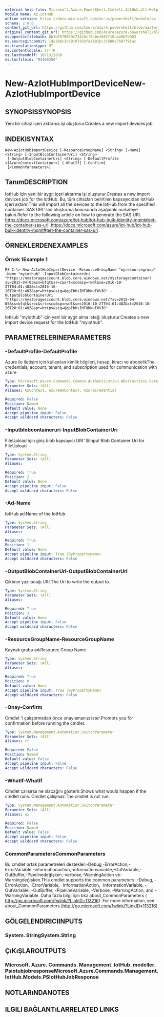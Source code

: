 ```yaml
---
external help file: Microsoft.Azure.PowerShell.Cmdlets.IotHub.dll-Help.xml
Module Name: Az.IotHub
online version: https://docs.microsoft.com/en-us/powershell/module/az.iothub/new-aziothubimportdevice
schema: 2.0.0
content_git_url: https://github.com/Azure/azure-powershell/blob/master/src/IotHub/IotHub/help/New-AzIotHubImportDevice.md
original_content_git_url: https://github.com/Azure/azure-powershell/blob/master/src/IotHub/IotHub/help/New-AzIotHubImportDevice.md
ms.openlocfilehash: bb1b5579869c7142bcf6cbe168ff10aaa9b7e083
ms.sourcegitcommit: 1de2b6c3c99197958fa2101bc37680e7507f91ac
ms.translationtype: MT
ms.contentlocale: tr-TR
ms.lasthandoff: 10/13/2020
ms.locfileid: "94108250"
---
```

# <span data-ttu-id="9746f-101">New-AzIotHubImportDevice</span><span class="sxs-lookup"><span data-stu-id="9746f-101">New-AzIotHubImportDevice</span></span>

## <span data-ttu-id="9746f-102">SYNOPSIS</span><span class="sxs-lookup"><span data-stu-id="9746f-102">SYNOPSIS</span></span>
<span data-ttu-id="9746f-103">Yeni bir cihaz içeri aktarma işi oluşturur.</span><span class="sxs-lookup"><span data-stu-id="9746f-103">Creates a new import devices job.</span></span>

## <span data-ttu-id="9746f-104">INDEKI</span><span class="sxs-lookup"><span data-stu-id="9746f-104">SYNTAX</span></span>

```
New-AzIotHubImportDevice [-ResourceGroupName] <String> [-Name] <String> [-InputBlobContainerUri] <String>
 [-OutputBlobContainerUri] <String> [-DefaultProfile <IAzureContextContainer>] [-WhatIf] [-Confirm]
 [<CommonParameters>]
```

## <span data-ttu-id="9746f-105">Tanım</span><span class="sxs-lookup"><span data-stu-id="9746f-105">DESCRIPTION</span></span>
<span data-ttu-id="9746f-106">IotHub için yeni bir aygıt içeri aktarma işi oluşturur.</span><span class="sxs-lookup"><span data-stu-id="9746f-106">Creates a new import devices job for the IotHub.</span></span>
<span data-ttu-id="9746f-107">Bu, tüm cihazları belirtilen kapsayıcıdan IotHub içeri aktarır.</span><span class="sxs-lookup"><span data-stu-id="9746f-107">This will import all the devices to the IotHub from the specified container.</span></span> <span data-ttu-id="9746f-108">SAS URI 'sini oluşturma konusunda aşağıdaki makaleye bakın.</span><span class="sxs-lookup"><span data-stu-id="9746f-108">Refer to the following article on how to generate the SAS URI.</span></span>
<span data-ttu-id="9746f-109"> https://docs.microsoft.com/azure/iot-hub/iot-hub-bulk-identity-mgmt#get-the-container-sas-uri .</span><span class="sxs-lookup"><span data-stu-id="9746f-109">https://docs.microsoft.com/azure/iot-hub/iot-hub-bulk-identity-mgmt#get-the-container-sas-uri .</span></span>

## <span data-ttu-id="9746f-110">ÖRNEKLERDEN</span><span class="sxs-lookup"><span data-stu-id="9746f-110">EXAMPLES</span></span>

### <span data-ttu-id="9746f-111">Örnek 1</span><span class="sxs-lookup"><span data-stu-id="9746f-111">Example 1</span></span>
```
PS C:\> New-AzIotHubImportDevice -ResourceGroupName "myresourcegroup" -Name "myiothub" -InputBlobContainerUri "https://mystorageaccount.blob.core.windows.net/mystoragecontainer?sv=2015-04-05&ss=bfqt&sr=c&srt=sco&sp=rwdl&se=2016-10-27T04:01:48Z&st=2016-10-26T20:01:48Z&spr=https&sig=QqpIhHsIMF8hNuFO%3D" -OutputBlobContainerUri "https://mystorageaccount.blob.core.windows.net/?sv=2015-04-05&ss=bfqt&sr=c&srt=sco&sp=rwdl&se=2016-10-27T04:01:48Z&st=2016-10-26T20:01:48Z&spr=https&sig=QqpIhHsIMF8hNuFO%3D"
```

<span data-ttu-id="9746f-112">IotHub "myiothub" için yeni bir aygıt alma isteği oluşturur.</span><span class="sxs-lookup"><span data-stu-id="9746f-112">Creates a new import device request for the IotHub "myiothub".</span></span>

## <span data-ttu-id="9746f-113">PARAMETRELERINE</span><span class="sxs-lookup"><span data-stu-id="9746f-113">PARAMETERS</span></span>

### <span data-ttu-id="9746f-114">-DefaultProfile</span><span class="sxs-lookup"><span data-stu-id="9746f-114">-DefaultProfile</span></span>
<span data-ttu-id="9746f-115">Azure ile iletişim için kullanılan kimlik bilgileri, hesap, kiracı ve abonelik</span><span class="sxs-lookup"><span data-stu-id="9746f-115">The credentials, account, tenant, and subscription used for communication with azure</span></span>

```yaml
Type: Microsoft.Azure.Commands.Common.Authentication.Abstractions.Core.IAzureContextContainer
Parameter Sets: (All)
Aliases: AzContext, AzureRmContext, AzureCredential

Required: False
Position: Named
Default value: None
Accept pipeline input: False
Accept wildcard characters: False
```

### <span data-ttu-id="9746f-116">-Inputblobcontaineruri</span><span class="sxs-lookup"><span data-stu-id="9746f-116">-InputBlobContainerUri</span></span>
<span data-ttu-id="9746f-117">FileUpload için giriş blob kapsayıcı URI 'Si</span><span class="sxs-lookup"><span data-stu-id="9746f-117">Input Blob Container Uri for FileUpload</span></span>

```yaml
Type: System.String
Parameter Sets: (All)
Aliases:

Required: True
Position: 2
Default value: None
Accept pipeline input: False
Accept wildcard characters: False
```

### <span data-ttu-id="9746f-118">-Ad</span><span class="sxs-lookup"><span data-stu-id="9746f-118">-Name</span></span>
<span data-ttu-id="9746f-119">IotHub adı</span><span class="sxs-lookup"><span data-stu-id="9746f-119">Name of the IotHub</span></span>

```yaml
Type: System.String
Parameter Sets: (All)
Aliases:

Required: True
Position: 1
Default value: None
Accept pipeline input: True (ByPropertyName)
Accept wildcard characters: False
```

### <span data-ttu-id="9746f-120">-OutputBlobContainerUri</span><span class="sxs-lookup"><span data-stu-id="9746f-120">-OutputBlobContainerUri</span></span>
<span data-ttu-id="9746f-121">Çıktının yazılacağı URI.</span><span class="sxs-lookup"><span data-stu-id="9746f-121">The Uri to write the output to.</span></span> 

```yaml
Type: System.String
Parameter Sets: (All)
Aliases:

Required: True
Position: 3
Default value: None
Accept pipeline input: False
Accept wildcard characters: False
```

### <span data-ttu-id="9746f-122">-ResourceGroupName</span><span class="sxs-lookup"><span data-stu-id="9746f-122">-ResourceGroupName</span></span>
<span data-ttu-id="9746f-123">Kaynak grubu adı</span><span class="sxs-lookup"><span data-stu-id="9746f-123">Resource Group Name</span></span>

```yaml
Type: System.String
Parameter Sets: (All)
Aliases:

Required: True
Position: 0
Default value: None
Accept pipeline input: True (ByPropertyName)
Accept wildcard characters: False
```

### <span data-ttu-id="9746f-124">-Onay</span><span class="sxs-lookup"><span data-stu-id="9746f-124">-Confirm</span></span>
<span data-ttu-id="9746f-125">Cmdlet 'i çalıştırmadan önce onaylamanızı ister.</span><span class="sxs-lookup"><span data-stu-id="9746f-125">Prompts you for confirmation before running the cmdlet.</span></span>

```yaml
Type: System.Management.Automation.SwitchParameter
Parameter Sets: (All)
Aliases: cf

Required: False
Position: Named
Default value: False
Accept pipeline input: False
Accept wildcard characters: False
```

### <span data-ttu-id="9746f-126">-WhatIf</span><span class="sxs-lookup"><span data-stu-id="9746f-126">-WhatIf</span></span>
<span data-ttu-id="9746f-127">Cmdlet çalışırsa ne olacağını gösterir.</span><span class="sxs-lookup"><span data-stu-id="9746f-127">Shows what would happen if the cmdlet runs.</span></span>
<span data-ttu-id="9746f-128">Cmdlet çalışmaz.</span><span class="sxs-lookup"><span data-stu-id="9746f-128">The cmdlet is not run.</span></span>

```yaml
Type: System.Management.Automation.SwitchParameter
Parameter Sets: (All)
Aliases: wi

Required: False
Position: Named
Default value: False
Accept pipeline input: False
Accept wildcard characters: False
```

### <span data-ttu-id="9746f-129">CommonParameters</span><span class="sxs-lookup"><span data-stu-id="9746f-129">CommonParameters</span></span>
<span data-ttu-id="9746f-130">Bu cmdlet ortak parametreleri destekler:-Debug,-ErrorAction,-ErrorVariable,-ınformationaction,-ınformationvariable,-OutVariable,-OutBuffer,-Pipelinedeğişken,-verbose,-WarningAction ve-Warningdeğişken.</span><span class="sxs-lookup"><span data-stu-id="9746f-130">This cmdlet supports the common parameters: -Debug, -ErrorAction, -ErrorVariable, -InformationAction, -InformationVariable, -OutVariable, -OutBuffer, -PipelineVariable, -Verbose, -WarningAction, and -WarningVariable.</span></span> <span data-ttu-id="9746f-131">Daha fazla bilgi için bkz about_CommonParameters ( http://go.microsoft.com/fwlink/?LinkID=113216) .</span><span class="sxs-lookup"><span data-stu-id="9746f-131">For more information, see about_CommonParameters (http://go.microsoft.com/fwlink/?LinkID=113216).</span></span>

## <span data-ttu-id="9746f-132">GÖLGELENDIRICI</span><span class="sxs-lookup"><span data-stu-id="9746f-132">INPUTS</span></span>

### <span data-ttu-id="9746f-133">System. String</span><span class="sxs-lookup"><span data-stu-id="9746f-133">System.String</span></span>

## <span data-ttu-id="9746f-134">ÇıKıŞLAR</span><span class="sxs-lookup"><span data-stu-id="9746f-134">OUTPUTS</span></span>

### <span data-ttu-id="9746f-135">Microsoft. Azure. Commands. Management. IotHub. modeller. Psiotubjobresponse</span><span class="sxs-lookup"><span data-stu-id="9746f-135">Microsoft.Azure.Commands.Management.IotHub.Models.PSIotHubJobResponse</span></span>

## <span data-ttu-id="9746f-136">NOTLARıNDA</span><span class="sxs-lookup"><span data-stu-id="9746f-136">NOTES</span></span>

## <span data-ttu-id="9746f-137">ILGILI BAĞLANTıLAR</span><span class="sxs-lookup"><span data-stu-id="9746f-137">RELATED LINKS</span></span>
